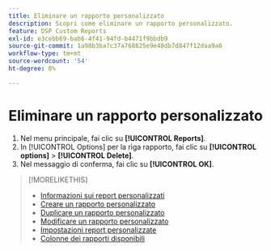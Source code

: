 ```yaml
---
title: Eliminare un rapporto personalizzato
description: Scopri come eliminare un rapporto personalizzato.
feature: DSP Custom Reports
exl-id: e3cebb69-bab6-4f41-94fd-b4471f9bbdb9
source-git-commit: 1a98b3ba7c37a768825e9e48db7d847f12daa9a0
workflow-type: tm+mt
source-wordcount: '54'
ht-degree: 0%

---
```


# Eliminare un rapporto personalizzato

1. Nel menu principale, fai clic su **[!UICONTROL Reports]**.
1. In [!UICONTROL Options] per la riga rapporto, fai clic su **[!UICONTROL options]** > **[!UICONTROL Delete]**.
1. Nel messaggio di conferma, fai clic su **[!UICONTROL OK]**.

>[!MORELIKETHIS]
>
>* [Informazioni sui report personalizzati](/help/dsp/reports/report-about.md)
>* [Creare un rapporto personalizzato](/help/dsp/reports/report-create.md)
>* [Duplicare un rapporto personalizzato](/help/dsp/reports/report-copy.md)
>* [Modificare un rapporto personalizzato](/help/dsp/reports/report-edit.md)
>* [Impostazioni report personalizzate](/help/dsp/reports/report-settings.md)
>* [Colonne dei rapporti disponibili](/help/dsp/reports/report-columns.md)

